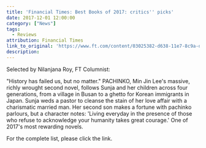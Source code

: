 ```yaml
---
title: 'Financial Times: Best Books of 2017: critics'' picks'
date: 2017-12-01 12:00:00
category: ["News"]
tags:
  - Reviews
attribution: Financial Times
link_to_original: 'https://www.ft.com/content/03025382-d638-11e7-8c9a-d9c0a5c8d5c9'
description:
---
```



Selected by Nilanjana Roy, FT Columnist:

"History has failed us, but no matter." PACHINKO, Min Jin Lee's massive, richly wrought second novel, follows Sunja and her children across four generations, from a village in Busan to a ghetto for Korean immigrants in Japan. Sunja weds a pastor to cleanse the stain of her love affair with a charismatic married man. Her second son makes a fortune with pachinko parlours, but a character notes: 'Living everyday in the presence of those who refuse to acknowledge your humanity takes great courage.' One of 2017's most rewarding novels.

For the complete list, please click the link.